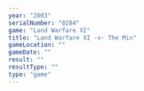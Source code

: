 ```yaml
---
year: "2003"
serialNumber: "0284" 
game: "Land Warfare XI"
title: "Land Warfare XI -v- The Min"
gameLocation: ""
gameDate: ""
result: ""
resultType: ""
type: "game"
---
```

